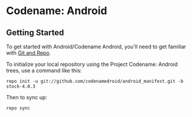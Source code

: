 Codename: Android
===========

Getting Started
---------------

To get started with Android/Codename Android, you'll need to get
familiar with [Git and Repo](http://source.android.com/download/using-repo).

To initialize your local repository using the Project Codename: Android trees, use a command like this:

    repo init -u git://github.com/codenamedroid/android_manifest.git -b stock-4.0.3

Then to sync up:

    repo sync

